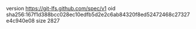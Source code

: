 version https://git-lfs.github.com/spec/v1
oid sha256:167f1d388bcc028ec10edfb5d2e2c6ab84320f8ed52472468c27327e4c940e08
size 2827
